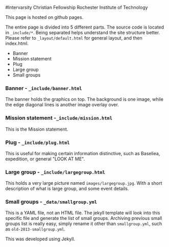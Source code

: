 #Intervarsity Christian Fellowship Rochester Institute of Technology

This page is hosted on github pages.

The entire page is divided into 5 different parts. The source code is located in ```_include/*```. Being separated helps understand the site structure better. Please refer to ```_layout/default.html``` for general layout, and then index.html.

* Banner
* Mission statement
* Plug
* Large group
* Small groups

### Banner - ```_include/banner.html```
The banner holds the graphics on top. The background is one image, while the edge diagonal lines is another image overlay over.
### Mission statement -```_include/mission.html```
This is the Mission statement.
### Plug - ```_include/plug.html```
This is useful for making certain information distinctive, such as Baseliea, expedition, or general "LOOK AT ME".
### Large group - ```_include/largegroup.html```
This holds a very large picture named ```images/largegroup.jpg```. With a short description of what is large group, and some event details.
### Small groups - ```_data/smallgroup.yml```
This is a YAML file, not an HTML file. The jekyll template will look into this specific file and generate the list of small groups. Archiving previous small groups list is really easy, simply rename it other than ```smallgroup.yml```, such as ```old-2013-smallgroup.yml```.

This was developed using Jekyll. 
